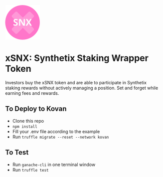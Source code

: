 <img src="./xsnx.png">

# xSNX: Synthetix Staking Wrapper Token
Investors buy the xSNX token and are able to participate in Synthetix staking rewards without actively managing a position. Set and forget while earning fees and rewards.

## To Deploy to Kovan
- Clone this repo
- `npm install`
- Fill your .env file according to the example
- Run `truffle migrate --reset --network kovan`

## To Test
- Run `ganache-cli` in one terminal window
- Run `truffle test`
